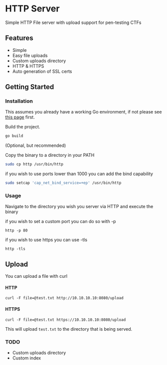 # HTTP Server

Simple HTTP File server with upload support for pen-testing CTFs

## Features

- Simple
- Easy file uploads
- Custom uploads directory  
- HTTP & HTTPS
- Auto generation of SSL certs

## Getting Started

### Installation

This assumes you already have a working Go environment, if not please see
[this page](https://golang.org/doc/install) first.

Build the project.

```bash
go build
```

(Optional, but recommended)

Copy the binary to a directory in your PATH

```bash
sudo cp http /usr/bin/http
```

if you wish to use ports lower than 1000 you can add the bind capability 

```bash
sudo setcap 'cap_net_bind_service=+ep' /usr/bin/http
```

### Usage

Navigate to the directory you wish you server via HTTP and execute the binary

if you wish to set a custom port you can do so with -p

`http -p 80`

if you wish to use https you can use -tls

`http -tls`

## Upload

You can upload a file with curl

#### HTTP

`curl -F file=@test.txt http://10.10.10.10:8080/upload`

#### HTTPS

`curl -F file=@test.txt https://10.10.10.10:8080/upload`


This will upload `test.txt` to the directory that is being served.

### TODO

- Custom uploads directory
- Custom index
